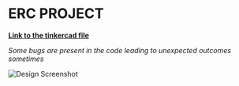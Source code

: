 # ERC PROJECT

<a href="https://www.tinkercad.com/things/8fquDFzhwLp">**Link to the tinkercad file**</a>
<p><i>Some bugs are present in the code leading to unexpected outcomes sometimes</i></p>

<img src="https://user-images.githubusercontent.com/64258482/114239595-e5db3700-99a3-11eb-8b61-06a04b0107c8.png" alt="Design Screenshot"></img>
